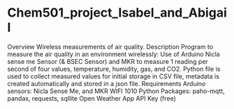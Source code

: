 # Chem501_project_Isabel_and_Abigail
Overview
Wireless measurements of air quality.
Description
Program to measure the air quality in an environment wirelessly: Use of Arduino Nicla sense me Sensor (& BSEC Sensor) and MKR to measure 1 reading per second of four values, temperature, humidity, gas, and CO2. Python file is used to collect measured values for initial storage in CSV file, metadata is created automatically and stored in a json file.
Requirements
Arduino sensors: Nicla Sense Me, and MKR WIFI 1010
Python Packages: paho-mqtt, pandas, requests, sqllite
Open Weather App API Key (free)
